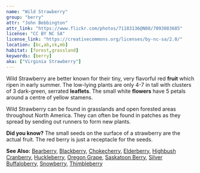 ```yaml
---
name: "Wild Strawberry"
group: "berry"
attr: "John Bebbington"
attr_link: "https://www.flickr.com/photos/71183136@N08/7093083685"
license: "CC BY NC SA"
license_link: "https://creativecommons.org/licenses/by-nc-sa/2.0/"
location: [bc,ab,sk,mb]
habitat: [forest,grassland]
keywords: [berry]
aka: ["Virginia Strawberry"]
---
```

Wild Strawberry are better known for their tiny, very flavorful red **fruit** which ripen in early summer. The low-lying plants are only 4-7 in tall with clusters of 3 dark-green, serrated **leaflets**. The small white **flowers** have 5 petals around a centre of yellow stamens.

Wild Strawberry can be found in grasslands and open forested areas throughout North America. They can often be found in patches as they spread by sending out runners to form new plants.

**Did you know?** The small seeds on the surface of a strawberry are the actual fruit. The red berry is just a receptacle for the seeds.

<!-- generated, do not edit -->
**See Also:**
[Bearberry](/trees/bear/),
[Blackberry](/trees/blackber/),
[Chokecherry](/trees/choke/),
[Elderberry](/trees/elder/),
[Highbush Cranberry](/trees/hicran/),
[Huckleberry](/trees/huck/),
[Oregon Grape](/trees/orgrape/),
[Saskatoon Berry](/trees/saskber/),
[Silver Buffaloberry](/trees/silbufber/),
[Snowberry](/trees/snow/),
[Thimbleberry](/trees/thimble/)
